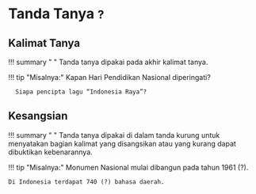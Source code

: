 # Tanda Tanya <small><span class="penanda">?</span></small>

## Kalimat Tanya

!!! summary " "
    Tanda tanya dipakai pada akhir kalimat tanya.

!!! tip "Misalnya:"
      Kapan Hari Pendidikan Nasional diperingati?

      Siapa pencipta lagu “Indonesia Raya”?

## Kesangsian

!!! summary " "
    Tanda tanya dipakai di dalam tanda kurung untuk menyatakan bagian kalimat yang disangsikan atau yang kurang dapat dibuktikan kebenarannya.

!!! tip "Misalnya:"
    Monumen Nasional mulai dibangun pada tahun 1961 (?).

    Di Indonesia terdapat 740 (?) bahasa daerah.


